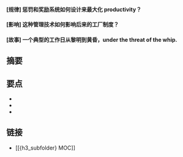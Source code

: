 #### [规律] 惩罚和奖励系统如何设计来最大化 productivity？


#### [影响] 这种管理技术如何影响后来的工厂制度？


#### [故事] 一个典型的工作日从黎明到黄昏，under the threat of the whip.


## 摘要


## 要点

- 
- 
- 

## 链接

- [[{h3_subfolder} MOC]]
